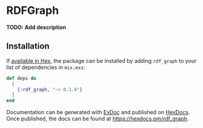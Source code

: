 # RDFGraph

**TODO: Add description**

## Installation

If [available in Hex](https://hex.pm/docs/publish), the package can be installed
by adding `rdf_graph` to your list of dependencies in `mix.exs`:

```elixir
def deps do
  [
    {:rdf_graph, "~> 0.1.0"}
  ]
end
```

Documentation can be generated with [ExDoc](https://github.com/elixir-lang/ex_doc)
and published on [HexDocs](https://hexdocs.pm). Once published, the docs can
be found at <https://hexdocs.pm/rdf_graph>.

